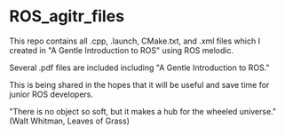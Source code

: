 # ROS_agitr_files

This repo contains all .cpp, .launch, CMake.txt, and .xml files which I created in "A Gentle Introduction to ROS" using ROS melodic.

Several .pdf files are included including "A Gentle Introduction to ROS."

This is being shared in the hopes that it will be useful and save time for junior ROS developers.

"There is no object so soft, but it makes a hub for the wheeled universe." (Walt Whitman, Leaves of Grass)
